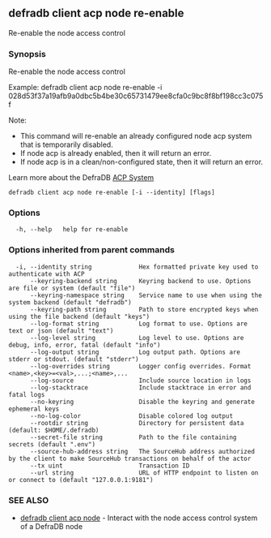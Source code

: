 ## defradb client acp node re-enable

Re-enable the node access control

### Synopsis

Re-enable the node access control

Example:
  defradb client acp node re-enable -i 028d53f37a19afb9a0dbc5b4be30c65731479ee8cfa0c9bc8f8bf198cc3c075f

Note:
- This command will re-enable an already configured node acp system that is temporarily disabled.
- If node acp is already enabled, then it will return an error.
- If node acp is in a clean/non-configured state, then it will return an error.

Learn more about the DefraDB [ACP System](/acp/README.md)



```
defradb client acp node re-enable [-i --identity] [flags]
```

### Options

```
  -h, --help   help for re-enable
```

### Options inherited from parent commands

```
  -i, --identity string             Hex formatted private key used to authenticate with ACP
      --keyring-backend string      Keyring backend to use. Options are file or system (default "file")
      --keyring-namespace string    Service name to use when using the system backend (default "defradb")
      --keyring-path string         Path to store encrypted keys when using the file backend (default "keys")
      --log-format string           Log format to use. Options are text or json (default "text")
      --log-level string            Log level to use. Options are debug, info, error, fatal (default "info")
      --log-output string           Log output path. Options are stderr or stdout. (default "stderr")
      --log-overrides string        Logger config overrides. Format <name>,<key>=<val>,...;<name>,...
      --log-source                  Include source location in logs
      --log-stacktrace              Include stacktrace in error and fatal logs
      --no-keyring                  Disable the keyring and generate ephemeral keys
      --no-log-color                Disable colored log output
      --rootdir string              Directory for persistent data (default: $HOME/.defradb)
      --secret-file string          Path to the file containing secrets (default ".env")
      --source-hub-address string   The SourceHub address authorized by the client to make SourceHub transactions on behalf of the actor
      --tx uint                     Transaction ID
      --url string                  URL of HTTP endpoint to listen on or connect to (default "127.0.0.1:9181")
```

### SEE ALSO

* [defradb client acp node](defradb_client_acp_node.md)	 - Interact with the node access control system of a DefraDB node

